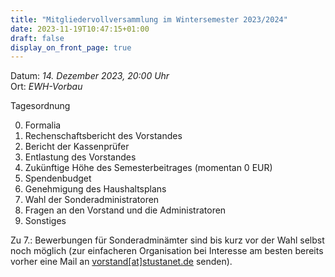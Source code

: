 ```yaml
---
title: "Mitgliedervollversammlung im Wintersemester 2023/2024"
date: 2023-11-19T10:47:15+01:00
draft: false
display_on_front_page: true
---
```


Datum: _14. Dezember 2023, 20:00 Uhr_  
Ort: _EWH-Vorbau_  

Tagesordnung

0. Formalia
1. Rechenschaftsbericht des Vorstandes
2. Bericht der Kassenprüfer
3. Entlastung des Vorstandes
4. Zukünftige Höhe des Semesterbeitrages (momentan 0 EUR)
5. Spendenbudget
6. Genehmigung des Haushaltsplans
7. Wahl der Sonderadministratoren
8. Fragen an den Vorstand und die Administratoren
9. Sonstiges


Zu 7\.: Bewerbungen für Sonderadminämter sind bis kurz vor der Wahl selbst noch möglich (zur einfacheren Organisation bei Interesse am besten bereits vorher eine Mail an [vorstand[at]stustanet.de](https://stustanet.de/mail/vorstand) senden).